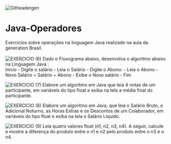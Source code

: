![Githeadergen](https://github.com/MatheusJulioSantana/Java-Operadores/assets/129356541/d1a9552a-7506-4ca6-9f7c-f5d3edf19fed)

# Java-Operadores
Exercicios sobre operações na linguagem Java realizado na aula da generation Brasil.<br> <br>
![EXERCICIO (6)](https://github.com/MatheusJulioSantana/Java-Operadores/assets/129356541/db5df26b-88ab-42e8-a5f6-6eec0c0bd456)
Dado o Fluxograma abaixo, desenvolva o algoritmo abaixo na Linguagem Java : <br> 
Inicio - Digite o salário - Leia o Salário - Digite o Abono: - Leia o Abono - Novo Salário = Salário + Abono - Exibe o Novo salário - Fim <br>

![EXERCICIO (7)](https://github.com/MatheusJulioSantana/Java-Operadores/assets/129356541/16595760-051c-40a2-afe9-384f2553b067)
Elabore um algoritmo em Java que leia 4 notas de um participante, em variáveis do tipo float e exiba na tela a média final do participante.<br>

![EXERCICIO (8)](https://github.com/MatheusJulioSantana/Java-Operadores/assets/129356541/1e78ae3f-ca77-451b-af18-fbe26d2855d8)
Elabore um algoritmo em Java, que leia o Salário Bruto, o Adicional Noturno, as Horas Extras e os Descontos de um Colaborador, em variáveis do tipo float e exiba na tela o Salário Líquido.<br>

![EXERCICIO (9)](https://github.com/MatheusJulioSantana/Java-Operadores/assets/129356541/62532f50-80ae-43b0-9b5c-d3c379ed4c56)
Leia quatro valores float (n1, n2, n3, n4). A seguir, calcule e mostre a diferença do produto entre o n1 e n2 pelo produto entre o n3 e o n4.
